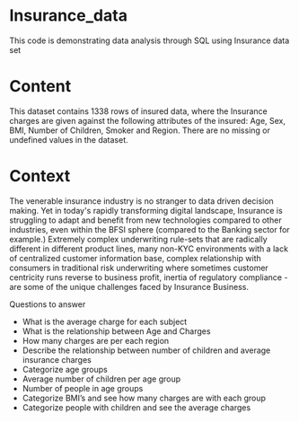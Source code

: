 # Insurance_data
This code is demonstrating data analysis through SQL using Insurance data set

# Content
This dataset contains 1338 rows of insured data, where the Insurance charges are given against the following attributes of the insured: Age, Sex, BMI, Number of Children, Smoker and Region. There are no missing or undefined values in the dataset.

# Context
The venerable insurance industry is no stranger to data driven decision making. Yet in today's rapidly transforming digital landscape, Insurance is struggling to adapt and benefit from new technologies compared to other industries, even within the BFSI sphere (compared to the Banking sector for example.) Extremely complex underwriting rule-sets that are radically different in different product lines, many non-KYC environments with a lack of centralized customer information base, complex relationship with consumers in traditional risk underwriting where sometimes customer centricity runs reverse to business profit, inertia of regulatory compliance - are some of the unique challenges faced by Insurance Business.

Questions to answer
 - What is the average charge for each subject
 - What is the relationship between Age and Charges
 - How many charges are per each region
 - Describe the relationship between number of children and average insurance charges
 - Categorize age groups
 - Average number of children per age group
 - Number of people in age groups
 - Categorize BMI’s and see how many charges are with each group
 - Categorize people with children and see the average charges


